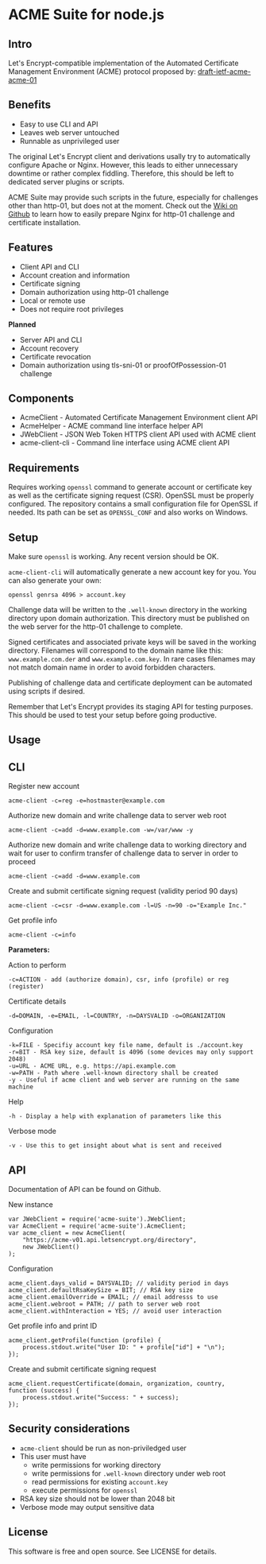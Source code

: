 ACME Suite for node.js
======================

Intro
-----

Let's Encrypt-compatible implementation of the
Automated Certificate Management Environment (ACME) protocol proposed by:
[draft-ietf-acme-acme-01](https://tools.ietf.org/html/draft-ietf-acme-acme-01)

Benefits
--------

* Easy to use CLI and API
* Leaves web server untouched
* Runnable as unprivileged user

The original Let's Encrypt client and derivations usally try to automatically
configure Apache or Nginx. However, this leads to either unnecessary downtime
or rather complex fiddling. Therefore, this should be left to dedicated server
plugins or scripts.

ACME Suite may provide such scripts in the future,
especially for challenges other than http-01, but does not at the moment.
Check out the [Wiki on Github](https://github.com/marspr/acme-suite-js/wiki)
to learn how to easily prepare Nginx for http-01 challenge and certificate
installation.

Features
--------

* Client API and CLI
* Account creation and information
* Certificate signing
* Domain authorization using http-01 challenge
* Local or remote use
* Does not require root privileges

**Planned**
* Server API and CLI
* Account recovery
* Certificate revocation
* Domain authorization using tls-sni-01 or proofOfPossession-01 challenge

Components
----------

* AcmeClient - Automated Certificate Management Environment client API
* AcmeHelper - ACME command line interface helper API
* JWebClient - JSON Web Token HTTPS client API used with ACME client
* acme-client-cli - Command line interface using ACME client API

Requirements
------------

Requires working `openssl` command to generate account or certificate key as
well as the certificate signing request (CSR). OpenSSL must be properly
configured. The repository contains a small configuration file for OpenSSL
if needed. Its path can be set as `OPENSSL_CONF` and also works on Windows.

Setup
-----

Make sure `openssl` is working. Any recent version should be OK.

`acme-client-cli` will automatically generate a new account key for you.
You can also generate your own:

    openssl genrsa 4096 > account.key

Challenge data will be written to the `.well-known` directory in the
working directory upon domain authorization. This directory must be
published on the web server for the http-01 challenge to complete.

Signed certificates and associated private keys will be saved in the
working directory. Filenames will correspond to the domain name like this:
`www.example.com.der` and `www.example.com.key`. In rare cases filenames
may not match domain name in order to avoid forbidden characters.

Publishing of challenge data and certificate deployment can be automated
using scripts if desired.

Remember that Let's Encrypt provides its staging API for testing purposes.
This should be used to test your setup before going productive.

Usage
-----

CLI
---

Register new account

    acme-client -c=reg -e=hostmaster@example.com

Authorize new domain and write challenge data to server web root

    acme-client -c=add -d=www.example.com -w=/var/www -y
	
Authorize new domain and write challenge data to working directory and wait for
user to confirm transfer of challenge data to server in order to proceed

    acme-client -c=add -d=www.example.com
	
Create and submit certificate signing request (validity period 90 days)

    acme-client -c=csr -d=www.example.com -l=US -n=90 -o="Example Inc."
	
Get profile info

    acme-client -c=info

**Parameters:**

Action to perform

    -c=ACTION - add (authorize domain), csr, info (profile) or reg (register)
	
Certificate details

    -d=DOMAIN, -e=EMAIL, -l=COUNTRY, -n=DAYSVALID -o=ORGANIZATION
	
Configuration

    -k=FILE - Specifiy account key file name, default is ./account.key
    -r=BIT - RSA key size, default is 4096 (some devices may only support 2048)
    -u=URL - ACME URL, e.g. https://api.example.com
	-w=PATH - Path where .well-known directory shall be created
	-y - Useful if acme client and web server are running on the same machine
	
Help

    -h - Display a help with explanation of parameters like this
	
Verbose mode

    -v - Use this to get insight about what is sent and received
	
API
---

Documentation of API can be found on Github.

New instance

    var JWebClient = require('acme-suite').JWebClient;
    var AcmeClient = require('acme-suite').AcmeClient;
	var acme_client = new AcmeClient(
        "https://acme-v01.api.letsencrypt.org/directory",
        new JWebClient()
    );
	
Configuration

	acme_client.days_valid = DAYSVALID; // validity period in days
	acme_client.defaultRsaKeySize = BIT; // RSA key size
	acme_client.emailOverride = EMAIL; // email addresss to use
	acme_client.webroot = PATH; // path to server web root
	acme_client.withInteraction = YES; // avoid user interaction
	
Get profile info and print ID

    acme_client.getProfile(function (profile) {
    	process.stdout.write("User ID: " + profile["id"] + "\n");
    });
	
Create and submit certificate signing request

    acme_client.requestCertificate(domain, organization, country,
    function (success) {
		process.stdout.write("Success: " + success);
    });

Security considerations
-----------------------

* `acme-client` should be run as non-priviledged user
* This user must have
    * write permissions for working directory
    * write permissions for `.well-known` directory under web root
    * read permissions for existing `account.key`
	* execute permissions for `openssl`
* RSA key size should not be lower than 2048 bit
* Verbose mode may output sensitive data

License
-------
	
This software is free and open source. See LICENSE for details.